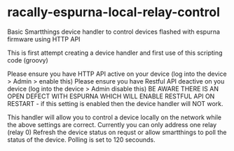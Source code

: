 # racally-espurna-local-relay-control
Basic Smartthings device handler to control devices flashed with espurna firmware using HTTP API

This is first attempt creating a device handler and first use of this scripting code (groovy)

Please ensure you have HTTP API active on your device (log into the device > Admin > enable this)
Please ensure you have Restful API deactive on you device (log into the device > Admin disable this)
BE AWARE THERE IS AN OPEN DEFECT WITH ESPURNA WHICH WILL ENABLE RESTFUL API ON RESTART - if this setting is enabled then the device handler will NOT work.


This handler will allow you to control a device locally on the network while the above settings are correct. Currently you can only address one relay (relay 0) Refresh the device status on requst or allow smartthings to poll the status of the device.
Polling is set to 120 secounds.


